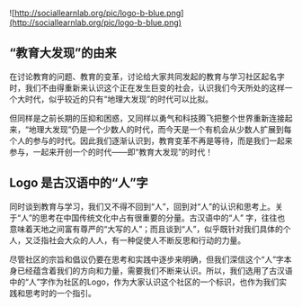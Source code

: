 ![http://sociallearnlab.org/pic/logo-b-blue.png](http://sociallearnlab.org/pic/logo-b-blue.png)


## “教育大发现”的由来 ##

在讨论教育的问题、教育的变革，讨论给大家共同发起的教育与学习社区起名字时，我们不由得重新来认识这个正在发生巨变的社会，认识我们今天所处的这样一个大时代，似乎较近的只有“地理大发现”的时代可以比拟。

但同样是之前长期的压抑和困惑，又同样以勇气和科技腾飞把整个世界重新连接起来，“地理大发现”仍是一个少数人的时代，而今天是一个有机会从少数人扩展到每个人的参与的时代。因此我们逐渐认识到，教育变革不再是等待，而是我们一起来参与，一起来开创一个的时代——即“教育大发现”的时代！

## Logo 是古汉语中的“人”字 ##

同时谈到教育与学习，我们又不得不回到“人”，回到对“人”的认识和思考上。关于“人”的思考在中国传统文化中占有很重要的分量。古汉语中的“人” 字，往往也意味着天地之间富有尊严的“大写的人”；而且谈到“人”，似乎既针对我们具体的个人，又泛指社会大众的人人，有一种促使人不断反思和行动的力量。

尽管社区的宗旨和倡议仍要在思考和实践中逐步来明确，但我们深信这个“人”字本身已经蕴含着我们的方向和力量，需要我们不断来认识。所以，我们选用了古汉语中的“人”字作为社区的Logo，作为大家认识这个社区的一个标识，也作为我们实践和思考时的一个指引。
